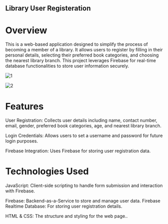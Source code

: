 ## Library User Registeration
# Overview

This is a web-based application designed to simplify the process of becoming a member of a library. 
It allows users to register by filling in their personal details, selecting their preferred book categories, and choosing the nearest library branch.
This project leverages Firebase for real-time database functionalities to store user information securely.

![1](https://github.com/miths05/LIBRARY_FIREBASE/assets/119745912/b76fa86a-8d0c-454f-835e-b6dc649b58b3)

![2](https://github.com/miths05/LIBRARY_FIREBASE/assets/119745912/b784bd61-d31c-489d-b143-5d4d595da161)

# Features

User Registration: Collects user details including name, contact number, email, gender, preferred book categories, age, and nearest library branch.

Login Credentials: Allows users to set a username and password for future login purposes.

Firebase Integration: Uses Firebase for storing user registration data.

# Technologies Used

JavaScript: Client-side scripting to handle form submission and interaction with Firebase.

Firebase: Backend-as-a-Service to store and manage user data.
Firebase Realtime Database: For storing user registration details.


HTML & CSS: The structure and styling for the web page..

